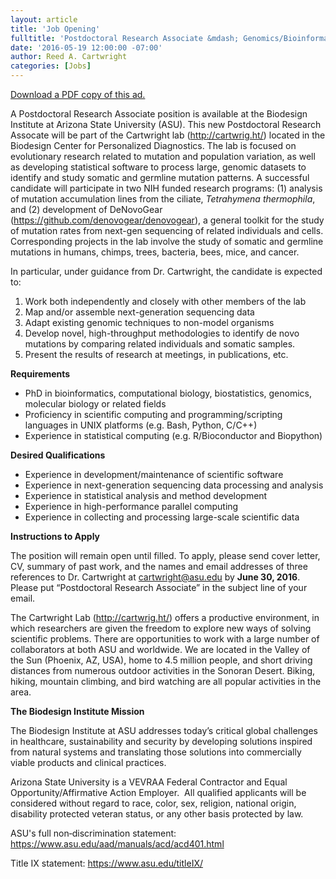```yaml
---
layout: article
title: 'Job Opening'
fulltitle: 'Postdoctoral Research Associate &mdash; Genomics/Bioinformatcs'
date: '2016-05-19 12:00:00 -07:00'
author: Reed A. Cartwright
categories: [Jobs]
---
```


[Download a PDF copy of this ad.](/postdoc-2016.pdf)

A Postdoctoral Research Associate position is available at the Biodesign Institute at Arizona State University (ASU). This new Postdoctoral Research Assocate will be part of the Cartwright lab (<http://cartwrig.ht/>) located in the Biodesign Center for Personalized Diagnostics.  The lab is focused on evolutionary research related to mutation and population variation, as well as developing statistical software to process large, genomic datasets to identify and study somatic and germline mutation patterns. A successful candidate will participate in two NIH funded research programs: (1) analysis of mutation accumulation lines from the ciliate, *Tetrahymena thermophila*, and (2) development of DeNovoGear (<https://github.com/denovogear/denovogear>), a general toolkit for the study of mutation rates from next-gen sequencing of related individuals and cells. Corresponding projects in the lab involve the study of somatic and germline mutations in humans, chimps, trees, bacteria, bees, mice, and cancer.

In particular, under guidance from Dr. Cartwright, the candidate is expected to:

1. Work both independently and closely with other members of the lab
2. Map and/or assemble next-generation sequencing data
3. Adapt existing genomic techniques to non-model organisms
4. Develop novel, high-throughput methodologies to identify de novo mutations by comparing related individuals and somatic samples.
5. Present the results of research at meetings, in publications, etc.

**Requirements**

- PhD in bioinformatics, computational biology, biostatistics, genomics, molecular biology or related fields
- Proficiency in scientific computing and programming/scripting languages in UNIX platforms (e.g. Bash, Python, C/C++)
- Experience in statistical computing (e.g. R/Bioconductor and Biopython)

**Desired Qualifications**

- Experience in development/maintenance of scientific software
- Experience in next-generation sequencing data processing and analysis
- Experience in statistical analysis and method development
- Experience in high-performance parallel computing
- Experience in collecting and processing large-scale scientific data

**Instructions to Apply**

The position will remain open until filled. To apply, please send cover letter, CV, summary of past work, and the names and email addresses of three references to Dr. Cartwright at [cartwright@asu.edu](mailto:cartwright@asu.edu) by **June 30, 2016**. Please put &ldquo;Postdoctoral Research Associate&rdquo; in the subject line of your email.

The Cartwright Lab (<http://cartwrig.ht/>) offers a productive environment, in which researchers are given the freedom to explore new ways of solving scientific problems. There are opportunities to work with a large number of collaborators at both ASU and worldwide. We are located in the Valley of the Sun (Phoenix, AZ, USA), home to 4.5 million people, and short driving distances from numerous outdoor activities in the Sonoran Desert. Biking, hiking, mountain climbing, and bird watching are all popular activities in the area.

**The Biodesign Institute Mission**

The Biodesign Institute at ASU addresses today’s critical global challenges in healthcare, sustainability and security by developing solutions inspired from natural systems and translating those solutions into commercially viable products and clinical practices.

Arizona State University is a VEVRAA Federal Contractor and Equal Opportunity/Affirmative Action Employer.  All qualified applicants will be considered without regard to race, color, sex, religion, national origin, disability protected veteran status, or any other basis protected by law.

ASU's full non‐discrimination statement: <https://www.asu.edu/aad/manuals/acd/acd401.html>

Title IX statement: <https://www.asu.edu/titleIX/>
